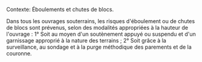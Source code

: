 Contexte: Éboulements et chutes de blocs.

Dans tous les ouvrages souterrains, les risques d'éboulement ou de chutes de blocs sont prévenus, selon des modalités appropriées à la hauteur de l'ouvrage : 1° Soit au moyen d'un soutènement appuyé ou suspendu et d'un garnissage approprié à la nature des terrains ; 2° Soit grâce à la surveillance, au sondage et à la purge méthodique des parements et de la couronne.